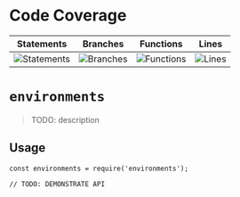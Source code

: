 # Code Coverage
| Statements                  | Branches                | Functions                 | Lines             |
| --------------------------- | ----------------------- | ------------------------- | ----------------- |
| ![Statements](https://img.shields.io/badge/statements-83.37%25-yellow.svg?style=flat) | ![Branches](https://img.shields.io/badge/branches-71.29%25-red.svg?style=flat) | ![Functions](https://img.shields.io/badge/functions-89.02%25-yellow.svg?style=flat) | ![Lines](https://img.shields.io/badge/lines-83.29%25-yellow.svg?style=flat) |
# `environments`

> TODO: description

## Usage

```
const environments = require('environments');

// TODO: DEMONSTRATE API
```